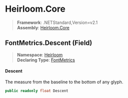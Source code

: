 # Heirloom.Core

> **Framework**: .NETStandard,Version=v2.1  
> **Assembly**: [Heirloom.Core][0]

## FontMetrics.Descent (Field)

> **Namespace**: [Heirloom][0]  
> **Declaring Type**: [FontMetrics][1]

#### Descent

The measure from the baseline to the bottom of any glyph.

```cs
public readonly float Descent
```

[0]: ../../../Heirloom.Core.md
[1]: ../FontMetrics.md
